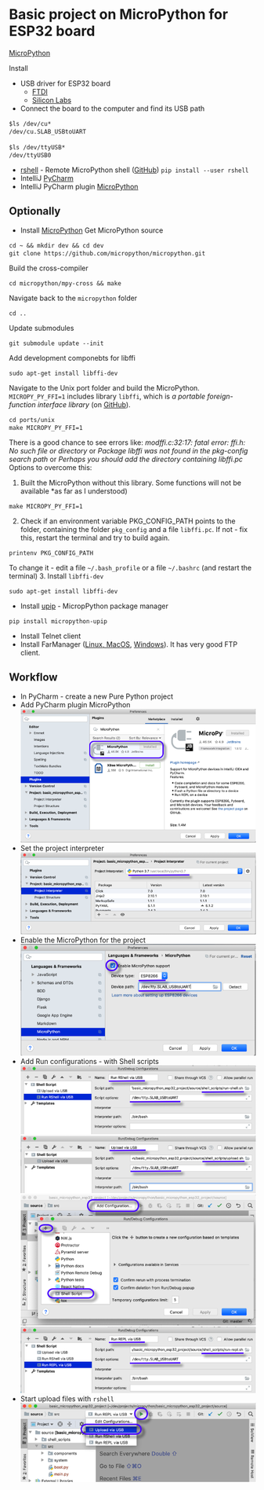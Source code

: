 # Basic project on MicroPython for ESP32 board

[MicroPython](http://docs.micropython.org/en/latest/index.html)

Install
* USB driver for ESP32 board
  * [FTDI](https://www.ftdichip.com/Drivers/VCP.htm)
  * [Silicon Labs](https://www.silabs.com/products/development-tools/software/usb-to-uart-bridge-vcp-drivers)
* Connect the board to the computer and find its USB path
```
$ls /dev/cu*
/dev/cu.SLAB_USBtoUART

$ls /dev/ttyUSB*
/dev/ttyUSB0
```
* [rshell](https://pypi.org/project/rshell/) - Remote MicroPython shell ([GitHub](https://github.com/dhylands/rshell))
`pip install --user rshell`
* IntelliJ [PyCharm](https://www.jetbrains.com/pycharm/)
* IntelliJ PyCharm plugin [MicroPython](https://github.com/vlasovskikh/intellij-micropython)
## Optionally
* Install [MicroPython](https://github.com/micropython/micropython)
Get MicroPython source
```
cd ~ && mkdir dev && cd dev
git clone https://github.com/micropython/micropython.git
```
Build the cross-compiler
```
cd micropython/mpy-cross && make
```
Navigate back to the `micropython` folder
```
cd ..
```
Update submodules
```
git submodule update --init
```
Add development componebts for libffi
```
sudo apt-get install libffi-dev
```
Navigate to the Unix port folder and build the MicroPython. `MICROPY_PY_FFI=1` includes library `libffi`, which is _a portable foreign-function interface library_ (on [GitHub](https://github.com/libffi/libffi)).
```
cd ports/unix
make MICROPY_PY_FFI=1
```
There is a good chance to see errors like:
_modffi.c:32:17: fatal error: ffi.h: No such file or directory_
or _Package libffi was not found in the pkg-config search path_
or _Perhaps you should add the directory containing libffi.pc_
Options to overcome this:
1. Built the MicroPython without this library. Some functions will not be available *as far as I understood)
```
make MICROPY_PY_FFI=1
```
2. Check if an environment variable PKG_CONFIG_PATH points to the folder, containing the folder `pkg_config` and a file `libffi.pc`. If not - fix this, restart the terminal and try to build again.
```
printenv PKG_CONFIG_PATH
```
To change it - edit a file `~/.bash_profile` or a file `~/.bashrc` (and restart the terminal)
3. Install `libffi-dev`
```
sudo apt-get install libffi-dev
```
* Install [upip](https://pypi.org/project/micropython-upip/) - MicropPython package manager
```
pip install micropython-upip
```
* Install Telnet client
* Install FarManager ([Linux, MacOS](https://github.com/elfmz/far2l), [Windows](https://www.farmanager.com/)). It has very good FTP client.

## Workflow
* In PyCharm - create a new Pure Python project
* Add PyCharm plugin MicroPython
![](images/pycharm-add-plugin-micropython.png)
* Set the project interpreter
![](images/pycharm-set-project-interpreter.png)
* Enable the MicroPython for the project
![](images/pycharm-enable-plugin-micropython-for-project.png)
* Add Run configurations - with Shell scripts
![](images/pycharm-add-run-configuration-run-rshell.png)
![](images/pycharm-add-configuration-upload-via-usb.png)
![](images/pycharm-add-configuartion-with-shell-script.png)
![](images/pycharm-add-configuration-run-repl.png)
* Start upload files with `rshell`
![](images/pycharm-start-upload-to-board-with-rshell.png)
